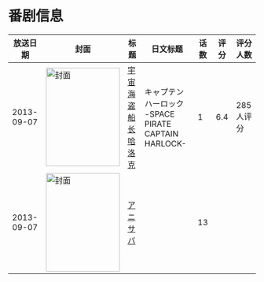 # 番剧信息

|放送日期|封面|标题|日文标题|话数|评分|评分人数|
|---|---|---|---|---|---|---|
|2013-09-07|<img src="//lain.bgm.tv/pic/cover/c/2f/50/89594_8Mbz9.jpg" alt="封面" style="width:150px;height:200px;object-fit:cover;">|[宇宙海盗船长哈洛克](https://bangumi.tv/subject/89594)|キャプテンハーロック -SPACE PIRATE CAPTAIN HARLOCK-|1|6.4|285人评分|
|2013-09-07|<img src="//lain.bgm.tv/pic/cover/c/af/09/421835_Bhuu7.jpg" alt="封面" style="width:150px;height:200px;object-fit:cover;">|[アニサバ](https://bangumi.tv/subject/421835)||13|||
